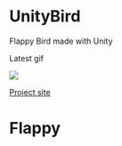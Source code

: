 UnityBird
=========

Flappy Bird made with Unity

Latest gif

<img src="https://cloud.githubusercontent.com/assets/1802419/11369959/4e392028-92fc-11e5-9f1c-92b731b52814.gif">

<a href="https://github.com/crosslife/UnityBird">Project site</a>
# Flappy
